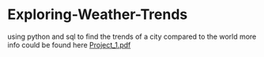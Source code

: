 # Exploring-Weather-Trends
using python and sql to find the trends of a city compared to the world
more info could be found here
[Project_1.pdf](https://github.com/abdulrhmanG-alahmadi/Exploring-Weather-Trends/files/6907974/Project_1.pdf)

